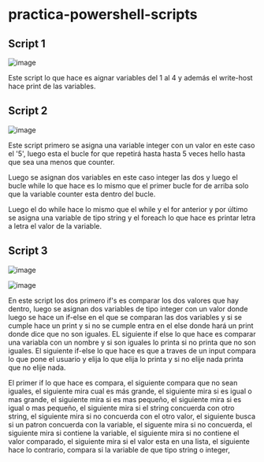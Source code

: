 # practica-powershell-scripts
## Script 1

![image](https://user-images.githubusercontent.com/91564971/162534450-86e7cd6d-2b9c-4d95-bef7-90018b1fcb9a.png)

Este script lo que hace es aignar variables del 1 al 4 y además el write-host hace print de las variables.

## Script 2 

![image](https://user-images.githubusercontent.com/91564971/162535076-28ef6660-66c8-4478-be4d-271efda109af.png)

Este script primero se asigna una variable integer con un valor en este caso el '5', luego esta el bucle for que repetirá hasta hasta 5 veces hello hasta que sea una menos que counter.

Luego se asignan dos variables en este caso integer las dos y luego el bucle while lo que hace es lo mismo que el primer bucle for de arriba solo que la variable counter esta dentro del bucle.

Luego el do while hace lo mismo que el while y el for anterior y por último se asigna una variable de tipo string y el foreach lo que hace es printar letra a letra el valor de la variable.

## Script 3

![image](https://user-images.githubusercontent.com/91564971/162537425-8dbda620-c428-47ba-aa89-3c36f7b978f5.png)

![image](https://user-images.githubusercontent.com/91564971/162537504-76299949-8a32-4280-a43a-c2ce853e2a5f.png)

En este script los dos primero if's es comparar los dos valores que hay dentro, luego se asignan dos variables de tipo integer con un valor donde luego se hace un if-else en el que se comparan las dos variables y si se cumple hace un print y si no se cumple entra en el else donde hará un print donde dice que no son iguales. EL siguiente if else lo que hace es comparar una variabla con un nombre y si son iguales lo printa si no printa que no son iguales. El siguiente if-else lo que hace es que a traves de un input compara lo que pone el usuario y elija lo que elija lo printa y si no elije nada printa que no elije nada. 

El primer if lo que hace es compara, el siguiente compara que no sean iguales, el siguiente mira cual es más grande, el siguiente mira si es igual o mas grande, el siguiente mira si es mas pequeño, el siguiente mira si es igual o mas pequeño, el siguiente mira si el string concuerda con otro string, el siguiente mira si no concuerda con el otro valor, el siguiente busca si un patron concuerda con la variable, el siguente mira si no concuerda, el siguiente mira si contiene la variable, el siguiente mira si no contiene el valor comparado, el siguiente mira si el valor esta en una lista, el siguiente hace lo contrario, compara si la variable de que tipo string o integer, 
